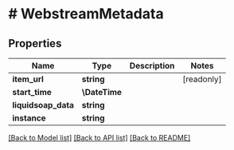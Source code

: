 # # WebstreamMetadata

## Properties

Name | Type | Description | Notes
------------ | ------------- | ------------- | -------------
**item_url** | **string** |  | [readonly]
**start_time** | **\DateTime** |  |
**liquidsoap_data** | **string** |  |
**instance** | **string** |  |

[[Back to Model list]](../../README.md#models) [[Back to API list]](../../README.md#endpoints) [[Back to README]](../../README.md)

